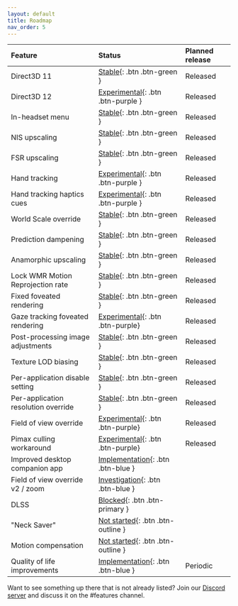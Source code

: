 ```yaml
---
layout: default
title: Roadmap
nav_order: 5
---
```


| Feature                              | Status                                  | Planned release |
|:-------------------------------------|:----------------------------------------|:----------------|
| Direct3D 11                          | [Stable](){: .btn .btn-green }          | Released        |
| Direct3D 12                          | [Experimental](){: .btn .btn-purple }   | Released        |
| In-headset menu                      | [Stable](){: .btn .btn-green }          | Released        |
| NIS upscaling                        | [Stable](){: .btn .btn-green }          | Released        |
| FSR upscaling                        | [Stable](){: .btn .btn-green }          | Released        |
| Hand tracking                        | [Experimental](){: .btn .btn-purple }   | Released        |
| Hand tracking haptics cues           | [Experimental](){: .btn .btn-purple }   | Released        |
| World Scale override                 | [Stable](){: .btn .btn-green }          | Released        |
| Prediction dampening                 | [Stable](){: .btn .btn-green }          | Released        |
| Anamorphic upscaling                 | [Stable](){: .btn .btn-green }          | Released        |
| Lock WMR Motion Reprojection rate    | [Stable](){: .btn .btn-green }          | Released        |
| Fixed foveated rendering             | [Stable](){: .btn .btn-green }          | Released        |
| Gaze tracking foveated rendering     | [Experimental](){: .btn .btn-purple}    | Released        |
| Post-processing image adjustments    | [Stable](){: .btn .btn-green }          | Released        |
| Texture LOD biasing                  | [Stable](){: .btn .btn-green }          | Released        |
| Per-application disable setting      | [Stable](){: .btn .btn-green }          | Released        |
| Per-application resolution override  | [Stable](){: .btn .btn-green }          | Released        |
| Field of view override               | [Experimental](){: .btn .btn-purple}    | Released        |
| Pimax culling workaround             | [Experimental](){: .btn .btn-purple}    | Released        |
| Improved desktop companion app       | [Implementation](){: .btn .btn-blue }   |                 |
| Field of view override v2 / zoom     | [Investigation](){: .btn .btn-blue }    |                 |
| DLSS                                 | [Blocked](){: .btn .btn-primary }       |                 |
| "Neck Saver"                         | [Not started](){: .btn .btn-outline }   |                 |
| Motion compensation                  | [Not started](){: .btn .btn-outline }   |                 |
| Quality of life improvements         | [Implementation](){: .btn .btn-blue }   | Periodic        |

Want to see something up there that is not already listed? Join our [Discord server](https://discord.gg/WXFshwMnke) and discuss it on the #features channel.
